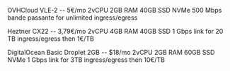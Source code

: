 OVHCloud VLE-2 -- 5€/mo
2vCPU
2GB RAM
40GB SSD NVMe
500 Mbps bande passante for unlimited ingress/egress

Heztner CX22 -- 3,79€/mo
2vCPU
4GB RAM
40GB SSD
1 Gbps link for 20 TB ingress/egress then 1€/TB

DigitalOcean Basic Droplet 2GB -- $18/mo
2vCPU
2GB RAM
60GB SSD NVMe
1 Gbps link for 3TB ingress/egress then 10€/TB


